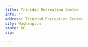 ```yaml
---
title: Trinidad Recreation Center
info: ''
address: Trinidad Recreation Center
city: Washington
state: DC
zip: 

---
```

